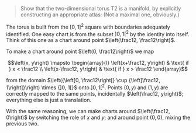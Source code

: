 > Show that the two-dimensional torus T2 is a manifold, by explicitly constructing an appropriate atlas: (Not a maximal one, obviously.)

The torus is built from the $[0, 1]^2$ square with boundaries adequately identified. One easy chart is from the subset $\left]0, 1\right[^2$ by the identity into itself. Think of this one as a chart around point $\left(\frac12, \frac12\right)$.

To make a chart around point $\left(0, \frac12\right)$ we map

$$\left(x, y\right) \mapsto \begin{array}{l}
\left(x+\frac12, y\right) & \text{ if } x < \frac12 \\
\left(x-\frac12, y\right) & \text{ if } x > \frac12 
\end{array}$$

from the domain $\left({\left[0, \frac12\right[} \cup {\left]\frac12, 1\right]}\right) \times {]0, 1[}$ onto $\left]0, 1\right[^2$. Points $(0, y)$ and $(1, y)$ are correctly mapped to the same points, incidentally $\left(\frac12, y\right)$; everything else is just a translation.

With the same reasoning, we can make charts around $\left(\frac12, 0\right)$ by switching the role of $x$ and $y$; and around point $\left(0, 0\right)$, mixing the previous two.
